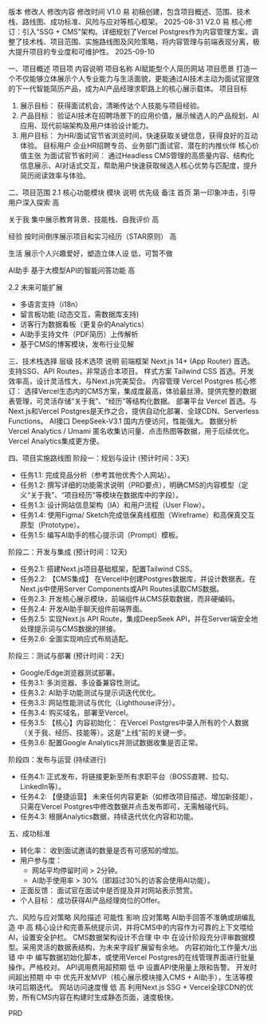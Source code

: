 版本
修改人
修改内容
修改时间
V1.0
易
初稿创建，包含项目概述、范围、技术栈、路线图、成功标准、风险与应对等核心框架。
2025-08-31
V2.0
易
核心修订：引入“SSG + CMS”架构。详细规划了Vercel Postgres作为内容管理方案，调整了技术栈、项目范围、实施路线图及风险策略，将内容管理与前端表现分离，极大提升项目的专业度和可维护性。
2025-09-10


一、项目概述
项目项
内容说明
项目名称
AI赋能型个人简历网站
项目愿景
打造一个不仅能够立体展示个人专业能力与生活面貌，更能通过AI技术主动为面试官提效的下一代智能简历产品，成为AI产品经理求职路上的核心展示载体。
项目目标
1. 展示目标： 获得面试机会，清晰传达个人技能与项目经验。
2. 产品目标： 验证AI技术在招聘场景下的应用价值，展示候选人的产品规划、AI应用、现代前端架构及用户体验设计能力。
3. 用户目标： 为HR/面试官节省浏览时间，快速获取关键信息，获得良好的互动体验。
目标用户
企业HR招聘专员、业务部门面试官、潜在的内推伙伴
核心价值主张
为面试官节省时间： 通过Headless CMS管理的高质量内容、结构化信息展示、AI对话式交互，帮助用户快速获取候选人核心优势与匹配度，提升简历阅读效率与体验。

二、项目范围
2.1 核心功能模块
模块
说明
优先级
备注
首页
第一印象冲击，引导用户深入探索
高

关于我
集中展示教育背景、技能栈、自我评价
高

经验
按时间倒序展示项目和实习经历（STAR原则）
高

生活
展示个人兴趣爱好，塑造立体人设
低，可暂不做

AI助手
基于大模型API的智能问答功能
高


2.2 未来可能扩展
- 多语言支持（i18n）
- 留言板功能 (动态交互，需数据库支持)
- 访客行为数据看板（更复杂的Analytics）
- AI助手支持文件（PDF简历）上传解析
- 基于CMS的博客模块，发布行业见解

三、技术栈选择
层级
技术选项
说明
前端框架
Next.js 14+ (App Router)
首选。支持SSG、API Routes，非常适合本项目。
样式方案
Tailwind CSS
首选。开发效率高，设计灵活性大，与Next.js完美契合。
内容管理
Vercel Postgres
核心修订： 选择Vercel生态内的CMS方案，集成度最高，体验最丝滑。提供完整的数据表管理，可灵活存储“关于我”、“经历”等结构化数据。
部署平台
Vercel
首选。与Next.js和Vercel Postgres是天作之合，提供自动化部署、全球CDN、Serverless Functions。
AI接口
DeepSeek-V3.1
国内方便访问，性能强大。
数据分析
Vercel Analytics / Umami
匿名收集访问量、点击热图等数据，用于后续优化。Vercel Analytics集成更方便。

四、项目实施路线图
阶段一：规划与设计 (预计时间：3天)
- 任务1.1: 完成竞品分析（参考其他优秀个人网站）。
- 任务1.2: 撰写详细的功能需求说明（PRD要点），明确CMS的内容模型（定义“关于我”、“项目经历”等模块在数据库中的字段）。
- 任务1.3: 设计网站信息架构（IA）和用户流程（User Flow）。
- 任务1.4: 使用Figma/ Sketch完成低保真线框图（Wireframe）和高保真交互原型（Prototype）。
- 任务1.5: 编写AI助手的核心提示词（Prompt）模板。

阶段二：开发与集成 (预计时间：12天)
- 任务2.1: 搭建Next.js项目基础框架，配置Tailwind CSS。
- 任务2.2: 【CMS集成】 在Vercel中创建Postgres数据库，并设计数据表。在Next.js中使用Server Components或API Routes读取CMS数据。
- 任务2.3: 开发核心展示模块，前端组件从CMS获取数据，而非硬编码。
- 任务2.4: 开发AI助手聊天组件前端界面。
- 任务2.5: 实现Next.js API Route，集成DeepSeek API，并在Server端安全地处理提示词与CMS数据的拼接。
- 任务2.6: 全面实现响应式布局适配。


阶段三：测试与部署 (预计时间：2天)
- Google/Edge浏览器测试部署。
- 任务3.1: 多浏览器、多设备兼容性测试。
- 任务3.2: AI助手功能测试与提示词迭代优化。
- 任务3.3: 网站性能测试与优化（Lighthouse评分）。
- 任务3.4: 购买域名，部署至Vercel。
- 任务3.5: 【核心】内容初始化： 在Vercel Postgres中录入所有的个人数据（关于我、经历、技能等）。这是“上线”前的关键一步。
- 任务3.6: 配置Google Analytics并测试数据收集是否正常。

阶段四：发布与运营 (持续进行)
- 任务4.1: 正式发布，将链接更新至所有求职平台（BOSS直聘、拉勾、LinkedIn等）。
- 任务4.2: 【便捷运营】 未来任何内容更新（如修改项目描述、增加新技能），只需在Vercel Postgres中修改数据并点击发布即可，无需触碰代码。
- 任务4.3: 根据Analytics数据，持续迭代优化内容和功能。

五、成功标准
- 转化率： 收到面试邀请的数量是否有可感知的增加。
- 用户参与度：
  - 网站平均停留时间 > 2分钟。
  - AI助手使用率 > 30%（即超过30%的访客会使用AI功能）。
- 正面反馈： 面试官在面试中是否提及并对网站表示赞赏。
- 个人目标： 成功获得AI产品经理岗位的Offer。

六、风险与应对策略
风险描述
可能性
影响
应对策略
AI助手回答不准确或胡编乱造
中
高
精心设计和完善系统提示词，并将CMS中的内容作为可靠的上下文喂给AI，设置安全护栏。
CMS数据架构设计不合理
中
中
在设计阶段充分评审数据模型。采用灵活的数据表结构，为未来字段扩展留有余地。
内容初始化工作量大/出错
中
中
编写数据初始化脚本，或使用Vercel Postgres的在线管理界面进行批量操作。严格校对。
API调用费用超预期
低
中
设置API使用量上限和告警。
开发时间超出预期
中
中
优先开发MVP（核心展示模块接入CMS + AI助手），生活等模块可后期迭代。
网站访问速度慢
低
高
利用Next.js SSG + Vercel全球CDN的优势，所有CMS内容在构建时生成静态页面，速度极快。




PRD